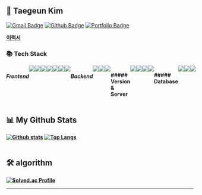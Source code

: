 <br><br>
## 👋 Taegeun Kim

<!-- [![Hits](https://hits.seeyoufarm.com/api/count/incr/badge.svg?url=https%3A%2F%2Fgithub.com%2Ftaegeun1111&count_bg=%23B3E78B&title_bg=%23555555&icon=&icon_color=%23E7E7E7&title=hits&edge_flat=false)](https://hits.seeyoufarm.com) -->

[![Gmail Badge](https://img.shields.io/badge/-taegeun4145@gmail.com-c14438?style=flat&logo=Gmail&logoColor=white&link=mailto:taegeun4145@gmail.com)](mailto:taegeun4145@gmail.com)
[![Github Badge](https://img.shields.io/badge/-taegeun1111-grey?style=flat&logo=github&logoColor=white&link=https://github.com/taegeun1111/)](https://www.github.com/taegeun1111/)
[![Portfolio Badge](https://img.shields.io/badge/portfolio-web-blue?style=flat&link=taegeun1111/)](taegeun1111/)<p align='left'><b>
[이력서](https://wind-hardboard-c59.notion.site/Kim-Tae-Geun-Porfolio-00c1c65deee846ada794beff5aa09fb3?pvs=4)

<h3>📚 Tech Stack</h3>
<div style= "display: flex;">
  
##### Frontend
<img src="https://img.shields.io/badge/HTML5-E34F26?style=flat&logo=HTML5&logoColor=white" />
<img src="https://img.shields.io/badge/CSS3-1572B6?style=flat&logo=CSS3&logoColor=white" />
<img src="https://img.shields.io/badge/JavaScript-f7df1e?style=flat&logo=JavaScript&logoColor=white" />
<img src="https://img.shields.io/badge/Typescript-3178C6?style=flat&logo=Typescript&logoColor=white" />
<img src="https://img.shields.io/badge/React-61DAFB?style=flat&logo=React&logoColor=white" />
<img src="https://img.shields.io/badge/Redux-764ABC?style=flat&logo=Redux&logoColor=white" />
<img src="https://img.shields.io/badge/Sass-CC6699?style=flat&logo=Sass&logoColor=white" />

<br>

##### Backend
<img src="https://img.shields.io/badge/Java-007396?style=flat&logo=Conda-Forge&logoColor=white"/>
<img src="https://img.shields.io/badge/Spring-6DB33F?style=flat&logo=Spring&logoColor=white"/>
<img src="https://img.shields.io/badge/SpringBoot%20SQL-6DB33F?style=flat&logo=SpringBoot&logoColor=white" />
<br>
##### Version & Server
<img src="https://img.shields.io/badge/GitHub-181717?style=flat&logo=GitHub&logoColor=white"/>
<img src="https://img.shields.io/badge/Git-F05032?style=flat&logo=Git&logoColor=white"/>
<img src="https://img.shields.io/badge/AmazonAWS-232F3E?style=flat&logo=AmazonAWS&logoColor=white" />
<img src="https://img.shields.io/badge/Firebase-FFCA28?style=flat&logo=Firebase&logoColor=white" />
<br>
##### Database
<img src="https://img.shields.io/badge/MariaDB-003545?style=flat&logo=MariaDB&logoColor=white"/>
<img src="https://img.shields.io/badge/MySQL-4479A1?style=flat&logo=MySQL&logoColor=white"/>
<img src="https://img.shields.io/badge/Oracle%20SQL-F80000?style=flat&logo=Oracle&logoColor=white" />
</div><br>
  
  
## 📊 My Github Stats

<!-- <p align=left> <img src=https://komarev.com/ghpvc/?username=taegeun1111 alt=taegeun1111 /> </p> -->

[![Github stats](https://github-readme-stats.vercel.app/api?username=taegeun1111&show_icons=true&include_all_commits=true)](https://github.com/taegeun1111/github-readme-stats)
[![Top Langs](https://github-readme-stats.vercel.app/api/top-langs/?username=taegeun1111&layout=compact)](https://github.com/taegeun1111/github-readme-stats)<br><br>

## 🛠 algorithm

[![Solved.ac Profile](http://mazassumnida.wtf/api/generate_badge?boj=taegeun1111)](https://solved.ac/taegeun1111)
<hr>
